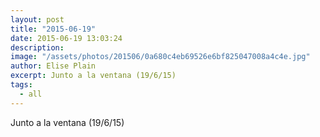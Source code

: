 ```yaml
---
layout: post
title: "2015-06-19"
date: 2015-06-19 13:03:24
description: 
image: "/assets/photos/201506/0a680c4eb69526e6bf825047008a4c4e.jpg"
author: Elise Plain
excerpt: Junto a la ventana (19/6/15)
tags: 
  - all
---
```


Junto a la ventana (19/6/15)
<p></p>
